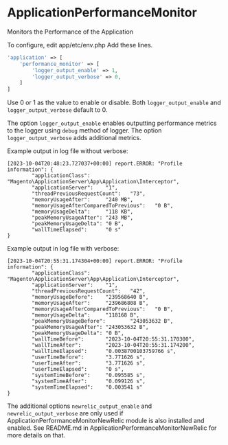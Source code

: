 # ApplicationPerformanceMonitor

Monitors the Performance of the Application

To configure, edit app/etc/env.php
Add these lines.

```php
'application' => [
    'performance_monitor' => [
        'logger_output_enable' => 1,
        'logger_output_verbose' => 0,
    ]
]
```

Use 0 or 1 as the value to enable or disable.
Both `logger_output_enable` and `logger_output_verbose` default to 0.

The option `logger_output_enable` enables outputting performance metrics to the logger using `debug` method of logger.
The option `logger_output_verbose` adds additional metrics.

Example output in log file without verbose:

```log
[2023-10-04T20:48:23.727037+00:00] report.ERROR: "Profile information": {
        "applicationClass":     "Magento\ApplicationServer\App\Application\Interceptor",
        "applicationServer":    "1",
        "threadPreviousRequestCount":   "73",
        "memoryUsageAfter":     "240 MB",
        "memoryUsageAfterComparedToPrevious":   "0 B",
        "memoryUsageDelta":     "118 KB",
        "peakMemoryUsageAfter": "243 MB",
        "peakMemoryUsageDelta": "0 B",
        "wallTimeElapsed":      "0 s"
}
```

Example output in log file with verbose:

```log
[2023-10-04T20:55:31.174304+00:00] report.ERROR: "Profile information": {
        "applicationClass":     "Magento\ApplicationServer\App\Application\Interceptor",
        "applicationServer":    "1",
        "threadPreviousRequestCount":   "42",
        "memoryUsageBefore":    "239568640 B",
        "memoryUsageAfter":     "239686808 B",
        "memoryUsageAfterComparedToPrevious":   "0 B",
        "memoryUsageDelta":     "118168 B",
        "peakMemoryUsageBefore":        "243053632 B",
        "peakMemoryUsageAfter": "243053632 B",
        "peakMemoryUsageDelta": "0 B",
        "wallTimeBefore":       "2023-10-04T20:55:31.170300",
        "wallTimeAfter":        "2023-10-04T20:55:31.174200",
        "wallTimeElapsed":      "0.0038700103759766 s",
        "userTimeBefore":       "3.771626 s",
        "userTimeAfter":        "3.771626 s",
        "userTimeElapsed":      "0 s",
        "systemTimeBefore":     "0.095585 s",
        "systemTimeAfter":      "0.099126 s",
        "systemTimeElapsed":    "0.003541 s"
}
```

The additional options `newrelic_output_enable` and `newrelic_output_verbose` are only used if ApplicationPerformanceMonitorNewRelic module is also installed and enabled.
See README.md in ApplicationPerformanceMonitorNewRelic for more details on that.
